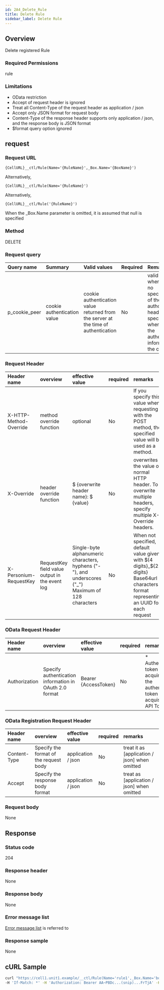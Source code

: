 ```yaml
---
id: 2A4_Delete_Rule
title: Delete Rule
sidebar_label: Delete Rule
---
```

## Overview
Delete registered Rule

### Required Permissions
rule

### Limitations
* OData restriction
* Accept of request header is ignored
* Treat all Content-Type of the request header as application / json
* Accept only JSON format for request body
* Content-Type of the response header supports only application / json, and the response body is JSON format
* $format query option ignored

## request
### Request URL
```
{CellURL}__ctl/Rule(Name='{RuleName}',_Box.Name='{BoxName}')
```
Alternatively,
```
{CellURL}__ctl/Rule(Name='{RuleName}')
```
Alternatively,
```
{CellURL}__ctl/Rule('{RuleName}')
```
When the \_Box.Name parameter is omitted, it is assumed that null is specified
### Method
DELETE

### Request query
| Query name | Summary | Valid values | Required | Remarks |
|:--|:--|:--|:--|:--|
| p_cookie_peer | cookie authentication value | cookie authentication value returned from the server at the time of authentication | No | valid only when there is no specification of the authorization header <br> specifying when using the authentication information of the cookie |
### Request Header
| Header name | overview | effective value | required | remarks |
|:--|:--|:--|:--|:--|
| X-HTTP-Method-Override | method override function | optional | No | If you specify this value when requesting with the POST method, the specified value will be used as a method. |
| X-Override | header override function | $ {overwrite header name}: $ {value} | No | overwrites the value of normal HTTP header. To overwrite multiple headers, specify multiple X-Override headers. |
| X-Personium-RequestKey |RequestKey field value output in the event log|Single-byte alphanumeric characters, hyphens ("-"), and underscores ("_")<br>Maximum of 128 characters|No|When not specified, default value given with ${4 digits}_${22 digits} Base64url characters format representing an UUID for each request|

### OData Request Header
| Header name | overview | effective value | required | remarks |
|:--|:--|:--|:--|:--|
| Authorization | Specify authentication information in OAuth 2.0 format | Bearer {AccessToken} | No | * Authentication token acquired with the authentication token acquisition API Token |
### OData Registration Request Header
| Header name | overview | effective value | required | remarks |
|:--|:--|:--|:--|:--|
| Content-Type | Specify the format of the request body | application / json | No | treat it as [application / json] when omitted |
| Accept | Specify the response body format | application / json | No | treat as [application / json] when omitted |
### Request body
None

## Response
### Status code
204
### Response header
None
### Response body
None
### Error message list
[Error message list](004_Error_Messages.md) is referred to

### Response sample
None


## cURL Sample

```sh
curl "https://cell1.unit1.example/__ctl/Rule(Name='rule1',_Box.Name='box1')" -X DELETE -i \
-H 'If-Match: *' -H 'Authorization: Bearer AA~PBDc...(snip)...FrTjA' -H 'Accept: application/json'
```

